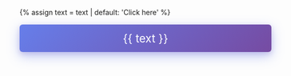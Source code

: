{% assign text = text | default: 'Click here' %}<div>
<a href="{{ url }}" style="
display: block;
margin: 1rem 0;
text-align: center;
border-radius: 6px;
padding: 14px 28px;
background: linear-gradient(135deg, #667eea 0%, #764ba2 100%);
color: white;
text-decoration: none;
box-shadow: 0 8px 25px rgba(102, 126, 234, 0.4), 0 4px 10px rgba(118, 75, 162, 0.2);
font-size: 1.6em;
">{{ text }}</a>
</div>
